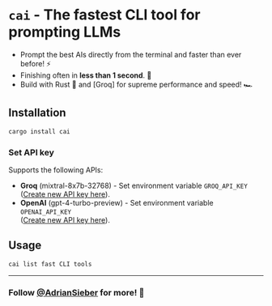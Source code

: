 # `cai` - The fastest CLI tool for prompting LLMs

- Prompt the best AIs directly from the terminal and faster than ever before! ⚡️
- Finishing often in **less than 1 second**. 🚀
- Build with Rust 🦀 and [Groq] for supreme performance and speed! 🏎️


## Installation

```sh
cargo install cai
```


### Set API key

Supports the following APIs:

- **Groq** (mixtral-8x7b-32768) - Set environment variable `GROQ_API_KEY` \
    ([Create new API key here](https://console.groq.com/keys)).
- **OpenAI** (gpt-4-turbo-preview) - Set environment variable `OPENAI_API_KEY` \
    ([Create new API key here](https://platform.openai.com/api-keys)).


## Usage

```bash
cai list fast CLI tools
```

---

### Follow [@AdrianSieber](https://x.com/AdrianSieber) for more! 🚀
